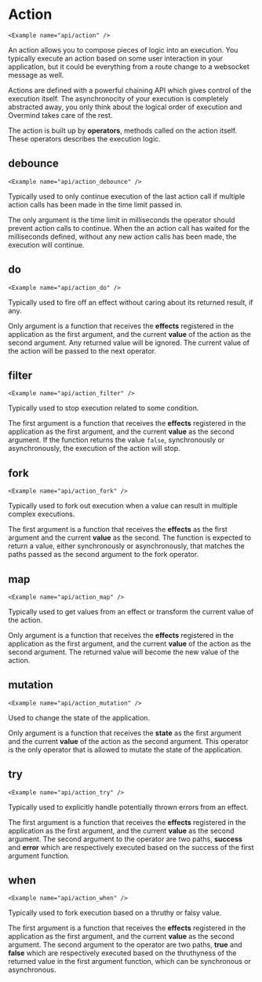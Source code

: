 # Action

```marksy
<Example name="api/action" />
```

An action allows you to compose pieces of logic into an execution. You typically execute an action based on some user interaction in your application, but it could be everything from a route change to a websocket message as well.

Actions are defined with a powerful chaining API which gives control of the execution itself. The asynchronocity of your execution is completely abstracted away, you only think about the logical order of execution and Overmind takes care of the rest.

The action is built up by **operators**, methods called on the action itself. These operators describes the execution logic.

## debounce
```marksy
<Example name="api/action_debounce" />
```

Typically used to only continue execution of the last action call if multiple action calls has been made in the time limit passed in.

The only argument is the time limit in milliseconds the operator should prevent action calls to continue. When the an action call has waited for the milliseconds defined, without any new action calls has been made, the execution will continue.

## do
```marksy
<Example name="api/action_do" />
```

Typically used to fire off an effect without caring about its returned result, if any.

Only argument is a function that receives the **effects** registered in the application as the first argument, and the current **value** of the action as the second argument. Any returned value will be ignored. The current value of the action will be passed to the next operator.

## filter
```marksy
<Example name="api/action_filter" />
```

Typically used to stop execution related to some condition.

The first argument is a function that receives the **effects** registered in the application as the first argument, and the current **value** as the second argument. If the function returns the value `false`, synchronously or asynchronously, the execution of the action will stop.

## fork
```marksy
<Example name="api/action_fork" />
```
Typically used to fork out execution when a value can result in multiple complex executions.

The first argument is a function that receives the **effects** as the first argument and the current **value** as the second. The function is expected to return a value, either synchronously or asynchronously, that matches the paths passed as the second argument to the fork operator.


## map
```marksy
<Example name="api/action_map" />
```

Typically used to get values from an effect or transform the current value of the action.

Only argument is a function that receives the **effects** registered in the application as the first argument, and the current **value** of the action as the second argument. The returned value will become the new value of the action.

## mutation
```marksy
<Example name="api/action_mutation" />
```

Used to change the state of the application.

Only argument is a function that receives the **state** as the first argument and the current **value** of the action as the second argument. This operator is the only operator that is allowed to mutate the state of the application.

## try
```marksy
<Example name="api/action_try" />
```

Typically used to explicitly handle potentially thrown errors from an effect.

The first argument is a function that receives the **effects** registered in the application as the first argument, and the current **value** as the second argument. The second argument to the operator are two paths, **success** and **error** which are respectively executed based on the success of the first argument function.

## when
```marksy
<Example name="api/action_when" />
```

Typically used to fork execution based on a thruthy or falsy value.

The first argument is a function that receives the **effects** registered in the application as the first argument, and the current **value** as the second argument. The second argument to the operator are two paths, **true** and **false** which are respectively executed based on the thruthyness of the returned value in the first argument function, which can be synchronous or asynchronous.